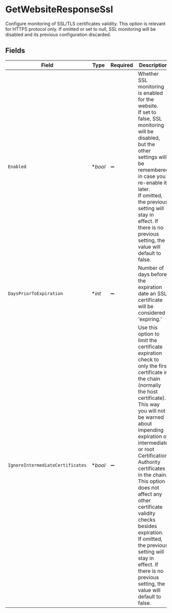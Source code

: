 # GetWebsiteResponseSsl

  Configure monitoring of SSL/TLS certificates validity. This option is relevant for HTTPS protocol only.
  If omitted or set to null, SSL monitoring will be disabled and its previous configuration discarded.


## Fields

| Field                                                                                                                                                                                                                                                                                                                                                                                                                                                                                             | Type                                                                                                                                                                                                                                                                                                                                                                                                                                                                                              | Required                                                                                                                                                                                                                                                                                                                                                                                                                                                                                          | Description                                                                                                                                                                                                                                                                                                                                                                                                                                                                                       | Example                                                                                                                                                                                                                                                                                                                                                                                                                                                                                           |
| ------------------------------------------------------------------------------------------------------------------------------------------------------------------------------------------------------------------------------------------------------------------------------------------------------------------------------------------------------------------------------------------------------------------------------------------------------------------------------------------------- | ------------------------------------------------------------------------------------------------------------------------------------------------------------------------------------------------------------------------------------------------------------------------------------------------------------------------------------------------------------------------------------------------------------------------------------------------------------------------------------------------- | ------------------------------------------------------------------------------------------------------------------------------------------------------------------------------------------------------------------------------------------------------------------------------------------------------------------------------------------------------------------------------------------------------------------------------------------------------------------------------------------------- | ------------------------------------------------------------------------------------------------------------------------------------------------------------------------------------------------------------------------------------------------------------------------------------------------------------------------------------------------------------------------------------------------------------------------------------------------------------------------------------------------- | ------------------------------------------------------------------------------------------------------------------------------------------------------------------------------------------------------------------------------------------------------------------------------------------------------------------------------------------------------------------------------------------------------------------------------------------------------------------------------------------------- |
| `Enabled`                                                                                                                                                                                                                                                                                                                                                                                                                                                                                         | **bool*                                                                                                                                                                                                                                                                                                                                                                                                                                                                                           | :heavy_minus_sign:                                                                                                                                                                                                                                                                                                                                                                                                                                                                                |   Whether SSL monitoring is enabled for the website.<br/>  If set to false, SSL monitoring will be disabled, but the other settings will be remembered in case you re-enable it later.<br/>  If omitted, the previous setting will stay in effect. If there is no previous setting, the value will default to false.                                                                                                                                                                              | true                                                                                                                                                                                                                                                                                                                                                                                                                                                                                              |
| `DaysPriorToExpiration`                                                                                                                                                                                                                                                                                                                                                                                                                                                                           | **int*                                                                                                                                                                                                                                                                                                                                                                                                                                                                                            | :heavy_minus_sign:                                                                                                                                                                                                                                                                                                                                                                                                                                                                                | Number of days before the expiration date an SSL certificate will be considered 'expiring.'                                                                                                                                                                                                                                                                                                                                                                                                       | 7                                                                                                                                                                                                                                                                                                                                                                                                                                                                                                 |
| `IgnoreIntermediateCertificates`                                                                                                                                                                                                                                                                                                                                                                                                                                                                  | **bool*                                                                                                                                                                                                                                                                                                                                                                                                                                                                                           | :heavy_minus_sign:                                                                                                                                                                                                                                                                                                                                                                                                                                                                                |   Use this option to limit the certificate expiration check to only the first certificate in the chain (normally the host certificate).<br/>  This way you will not be warned about impending expiration of intermediate or root Certification Authority certificates in the chain.<br/>  This option does not affect any other certificate validity checks besides expiration.<br/>  If omitted, the previous setting will stay in effect. If there is no previous setting, the value will default to false. | true                                                                                                                                                                                                                                                                                                                                                                                                                                                                                              |